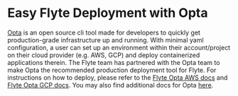 # Easy Flyte Deployment with Opta
[Opta](https://github.com/run-x/opta) is an open source cli tool made for developers to quickly get production-grade 
infrastructure up and running. With minimal yaml configuration, a user can set up an environment within their 
account/project on their cloud provider (e.g. AWS, GCP) and deploy containerized applications therein.
The Flyte team has partnered with the Opta team to make Opta the recommended production deployment tool for Flyte.
For instructions on how to deploy, please refer to the 
[Flyte Opta AWS docs](https://docs.flyte.org/en/latest/deployment/aws/opta.html)
and [Flyte Opta GCP docs](https://docs.flyte.org/en/latest/deployment/gcp/opta.html).
You may also find additional docs for Opta [here](https://docs.opta.dev/).
